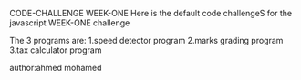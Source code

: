 CODE-CHALLENGE WEEK-ONE
Here is the default code challengeS for the javascript WEEK-ONE challenge


The 3 programs are:
1.speed detector program
2.marks grading program
3.tax calculator program

author:ahmed mohamed